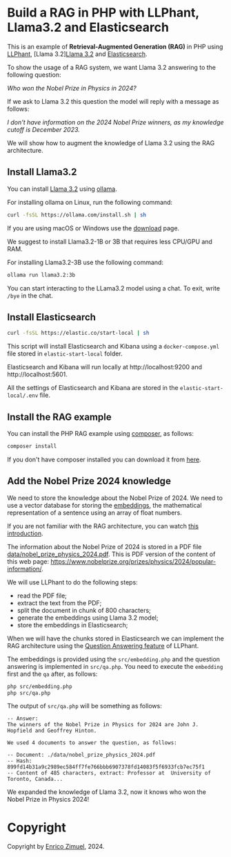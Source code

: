 # Build a RAG in PHP with LLPhant, Llama3.2 and Elasticsearch

This is an example of **Retrieval-Augmented Generation (RAG)** in PHP using [LLPhant](https://github.com/theodo-group/LLPhant), [Llama 3.2][Llama 3.2](https://www.llama.com/) and [Elasticsearch](https://github.com/elastic/elasticsearch).

To show the usage of a RAG system, we want Llama 3.2 answering to the following question:

*Who won the Nobel Prize in Physics in 2024?*

If we ask to Llama 3.2 this question the model will reply with a message as follows:

*I don't have information on the 2024 Nobel Prize winners, as my knowledge cutoff is December 2023.*

We will show how to augment the knowledge of Llama 3.2 using the RAG architecture.

## Install Llama3.2

You can install [Llama 3.2](https://www.llama.com/) using [ollama](https://ollama.com/).

For installing ollama on Linux, run the following command:

```bash
curl -fsSL https://ollama.com/install.sh | sh
```

If you are using macOS or Windows use the [download](https://ollama.com/download) page.

We suggest to install Llama3.2-1B or 3B that requires less CPU/GPU and RAM.

For installing Llama3.2-3B use the following command:

```bash
ollama run llama3.2:3b 
```

You can start interacting to the LLama3.2 model using a chat. To exit, write `/bye` in the chat.

## Install Elasticsearch

```bash
curl -fsSL https://elastic.co/start-local | sh
```

This script will install Elasticsearch and Kibana using a `docker-compose.yml` file stored in
`elastic-start-local` folder.

Elasticsearch and Kibana will run locally at http://localhost:9200 and http://localhost:5601.

All the settings of Elasticsearch and Kibana are stored in the `elastic-start-local/.env` file.

## Install the RAG example

You can install the PHP RAG example using [composer](https://getcomposer.org/), as follows:

```bash
composer install
```

If you don't have composer installed you can download it from [here](https://getcomposer.org/download/).

## Add the Nobel Prize 2024 knowledge

We need to store the knowledge about the Nobel Prize of 2024. We need to use a vector database for storing the
[embeddings](https://www.elastic.co/what-is/vector-embedding), the mathematical representation of a sentence using an array of float numbers. 

If you are not familiar with the RAG architecture, you can watch [this introduction](https://www.youtube.com/watch?v=exQR-eXRDvU).

The information about the Nobel Prize of 2024 is stored in a PDF file [data/nobel_prize_physics_2024.pdf](data/nobel_prize_physics_2024.pdf). This is PDF version of the content of this web page:
https://www.nobelprize.org/prizes/physics/2024/popular-information/.

We will use LLPhant to do the following steps:
- read the PDF file;
- extract the text from the PDF;
- split the document in chunk of 800 characters;
- generate the embeddings using Llama 3.2 model;
- store the embeddings in Elasticsearch;

When we will have the chunks stored in Elasticsearch we can implement the RAG architecture using the
[Question Answering feature](https://github.com/theodo-group/LLPhant?tab=readme-ov-file#question-answering) of LLPhant.

The embeddings is provided using the `src/embedding.php` and the question answering is implemented in `src/qa.php`.
You need to execute the `embedding` first and the `qa` after, as follows:

```bash
php src/embedding.php
php src/qa.php
```

The output of `src/qa.php` will be something as follows:

```
-- Answer:
The winners of the Nobel Prize in Physics for 2024 are John J. Hopfield and Geoffrey Hinton.

We used 4 documents to answer the question, as follows:

-- Document: ./data/nobel_prize_physics_2024.pdf
-- Hash: 899fd14b31a9c2989ec584ff7fe766bbb6907378fd14083f5f6933fcb7ec75f1
-- Content of 485 characters, extract: Professor at  University of Toronto, Canada...
```

We expanded the knowledge of Llama 3.2, now it knows who won the Nobel Prize in Physics 2024!

# Copyright

Copyright by [Enrico Zimuel](https://www.zimuel.it/), 2024.
